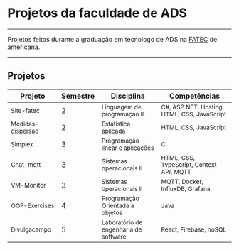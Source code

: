 # Projetos da faculdade de ADS

<hr>

Projetos feitos durante a graduação em técnologo de ADS na [FATEC](https://www.fatec.edu.br/) de americana.

<hr>

## Projetos

| Projeto                       | Semestre | Disciplina                                          | Competências                                           |
|-------------------------------|----------|-----------------------------------------------------|--------------------------------------------------------|
| <sub>Site-fatec</sub>         | 2        | <sub>Linguagem de programação II</sub>              | <sub>C#, ASP.NET, Hosting, HTML, CSS, JavaScript</sub> |
| <sub>Medidas-dispersao</sub>  | 2        | <sub>Estatística aplicada</sub>                     | <sub>HTML, CSS, JavaScript</sub>                       |
| <sub>Simplex</sub>            | 3        | <sub>Programação linear e aplicações</sub>          | <sub>C</sub>                                           |
| <sub>Chat-mqtt</sub>          | 3        | <sub>Sistemas operacionais II</sub>                 | <sub>HTML, CSS, TypeScript, Context API, MQTT</sub>    |
| <sub>VM-Monitor</sub>         | 3        | <sub>Sistemas operacionais II</sub>                 | <sub>MQTT, Docker, InfluxDB, Grafana</sub>             |
| <sub>OOP-Exercises</sub>      | 4        | <sub>Programação Orientada a objetos</sub>          | <sub>Java</sub>                                        |
| <sub>Divulgacampo</sub>       | 5        | <sub>Laboratório de engenharia de software</sub>    | <sub>React, Firebase, noSQL</sub>                      |
